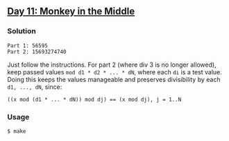 ## [Day 11: Monkey in the Middle](https://adventofcode.com/2022/day/11)

### Solution
```
Part 1: 56595
Part 2: 15693274740
```
Just follow the instructions.
For part 2 (where div 3 is no longer allowed), keep passed values `mod d1 * d2 * ... * dN`, where each `di` is a test value.
Doing this keeps the values manageable and preserves divisibility by each `d1, ..., dN`, since:
```
((x mod (d1 * ... * dN)) mod dj) == (x mod dj), j = 1..N
```

### Usage
```
$ make
```
